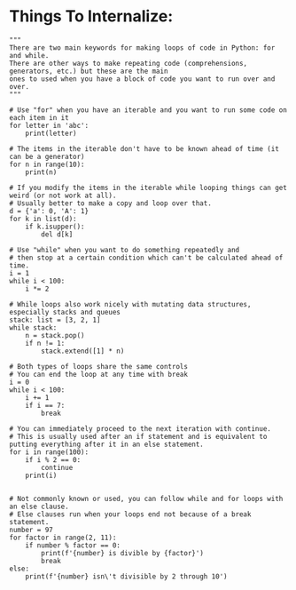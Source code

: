# Things To Internalize:

    """
    There are two main keywords for making loops of code in Python: for and while.
    There are other ways to make repeating code (comprehensions, generators, etc.) but these are the main
    ones to used when you have a block of code you want to run over and over.
    """

    # Use "for" when you have an iterable and you want to run some code on each item in it
    for letter in 'abc':
        print(letter)

    # The items in the iterable don't have to be known ahead of time (it can be a generator)
    for n in range(10):
        print(n)

    # If you modify the items in the iterable while looping things can get weird (or not work at all).
    # Usually better to make a copy and loop over that.
    d = {'a': 0, 'A': 1}
    for k in list(d):
        if k.isupper():
            del d[k]

    # Use "while" when you want to do something repeatedly and
    # then stop at a certain condition which can't be calculated ahead of time.
    i = 1
    while i < 100:
        i *= 2

    # While loops also work nicely with mutating data structures, especially stacks and queues
    stack: list = [3, 2, 1]
    while stack:
        n = stack.pop()
        if n != 1:
            stack.extend([1] * n)

    # Both types of loops share the same controls
    # You can end the loop at any time with break
    i = 0
    while i < 100:
        i += 1
        if i == 7:
            break

    # You can immediately proceed to the next iteration with continue.
    # This is usually used after an if statement and is equivalent to putting everything after it in an else statement.
    for i in range(100):
        if i % 2 == 0:
            continue
        print(i)


    # Not commonly known or used, you can follow while and for loops with an else clause.
    # Else clauses run when your loops end not because of a break statement.
    number = 97
    for factor in range(2, 11):
        if number % factor == 0:
            print(f'{number} is divible by {factor}')
            break
    else:
        print(f'{number} isn\'t divisible by 2 through 10')
